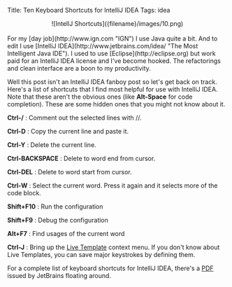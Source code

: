 Title: Ten Keyboard Shortcuts for IntelliJ IDEA
Tags: idea

<center>![IntellJ Shortcuts]({filename}/images/10.png)</center>

<br />
For my [day job](http://www.ign.com "IGN") I use Java quite a bit. And
to edit I use [IntelliJ
IDEA](http://www.jetbrains.com/idea/ "The Most Intelligent Java IDE"). I
used to use [Eclipse](http://eclipse.org) but work paid for an IntelliJ
IDEA license and I've become hooked. The refactorings and clean
interface are a boon to my productivity.

Well this post isn't an IntelliJ IDEA fanboy post so let's get back on
track. Here's a list of shortcuts that I find most helpful for use with
IntelliJ IDEA. Note that these aren't the obvious ones (like
**Alt-Space** for code completion). These are some hidden ones that you
might not know about it.

**Ctrl-/**
:   Comment out the selected lines with //.

**Ctrl-D**
:   Copy the current line and paste it.

**Ctrl-Y**
:   Delete the current line.

**Ctrl-BACKSPACE**
:   Delete to word end from cursor.

**Ctrl-DEL**
:   Delete to word start from cursor.

**Ctrl-W**
:   Select the current word. Press it again and it selects more of the
    code block.

**Shift+F10**
:   Run the configuration

**Shift+F9**
:   Debug the configuration

**Alt+F7**
:   Find usages of the current word

**Ctrl-J**
:   Bring up the [Live
    Template](http://www.jetbrains.com/idea/docs/help/editing/livetemplates/definetemplates.html)
    context menu. If you don't know about Live Templates, you can save
    major keystrokes by defining them.

For a complete list of keyboard shortcuts for IntelliJ IDEA, there's a
[PDF](http://www.jetbrains.com/idea/docs/IntelliJIDEA8_ReferenceCard.pdf "PDF of IntelliJ IDEA keyboard shortcuts")
issued by JetBrains floating around.
